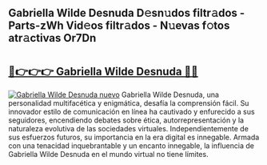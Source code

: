 ## Gabriella Wilde Desnuda D𝚎sn𝚞dos filtr𝚊dos - Parts-zWh Vid𝚎os filtr𝚊dos - N𝚞evas f𝚘tos atr𝚊ctivas Or7Dn

# <h2><a href="http://mbamds.tromn.icu/?c=Gabriella+Wilde+Desnuda">🔗👉👉👉 Gabriella Wilde Desnuda 🔗🔗</a></h2>

[![Gabriella Wilde Desnuda nuevo](https://i.imgur.com/pEAQMta.gif)](http://mbamds.tromn.icu/?c=Gabriella+Wilde+Desnuda)
Gabriella Wilde Desnuda, una personalidad multifacética y enigmática, desafía la comprensión fácil. Su innovador estilo de comunicación en línea ha cautivado y enfurecido a sus seguidores, encendiendo debates sobre ética, autorrepresentación y la naturaleza evolutiva de las sociedades virtuales. Independientemente de sus esfuerzos futuros, su importancia en la era digital es innegable. Armada con una tenacidad inquebrantable y un encanto innegable, la influencia de Gabriella Wilde Desnuda en el mundo virtual no tiene límites.
